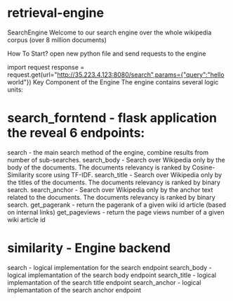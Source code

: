 # retrieval-engine


SearchEngine
Welcome to our search engine over the whole wikipedia corpus (over 8 million documents)

How To Start? open new python file and send requests to the engine

import request
response = request.get(url="http://35.223.4.123:8080/search",params={"query":"hello world"})
Key Component of the Engine
The engine contains several logic units:

# search_forntend - flask application the reveal 6 endpoints:

search - the main search method of the engine, combine results from number of sub-searches.
search_body - Search over Wikipedia only by the body of the documents. The documents relevancy is ranked by Cosine-Similarity   score using TF-IDF.
search_title - Search over Wikipedia only by the titles of the documents. The documents relevancy is ranked by binary search.
search_anchor - Search over Wikipedia only by the anchor text related to the documents. The documents relevancy is ranked by      binary search.
get_pagerank - return the pagerank of a given wiki id article (based on internal links)
get_pageviews - return the page views number of a given wiki article id

# similarity - Engine backend
search - logical implementation for the search endpoint
search_body - logical implemantation of the search body endpoint
search_title - logical implemantation of the search title endpoint
search_anchor - logical implemantation of the search anchor endpoint
